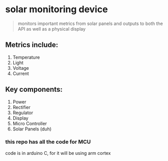 # solar monitoring device

> monitors important metrics from solar panels and outputs to both the API as well as a physical display

## Metrics include:

1. Temperature
2. Light
3. Voltage
4. Current

## Key components:

1. Power
2. Rectifier
3. Regulator
4. Display
5. Micro Controller
6. Solar Panels (duh)

### this repo has all the code for MCU

code is in arduino C, for it will be using arm cortex

